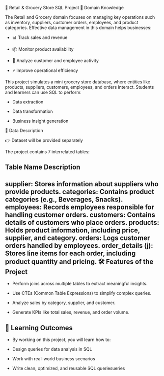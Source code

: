 🛒 Retail & Grocery Store SQL Project
📌 Domain Knowledge

The Retail and Grocery domain focuses on managing key operations such as inventory, suppliers, customer orders, employees, and product categories.
Effective data management in this domain helps businesses:

- 📊 Track sales and revenue

- 📦 Monitor product availability

- 👥 Analyze customer and employee activity

- ⚡ Improve operational efficiency

This project simulates a mini grocery store database, where entities like products, suppliers, customers, employees, and orders interact.
Students and learners can use SQL to perform:

- Data extraction

- Data transformation

- Business insight generation

📂 Data Description

👉 Dataset will be provided separately

The project contains 7 interrelated tables:

Table Name	Description
--------------------------
supplier:	Stores information about suppliers who provide products.
categories:	Contains product categories (e.g., Beverages, Snacks).
employees:	Records employees responsible for handling customer orders.
customers:	Contains details of customers who place orders.
products:	Holds product information, including price, supplier, and category.
orders:	Logs customer orders handled by employees.
order_details (j):	Stores line items for each order, including product quantity and pricing.
🛠️ Features of the Project
---------------------------------
- Perform joins across multiple tables to extract meaningful insights.

- Use CTEs (Common Table Expressions) to simplify complex queries.

- Analyze sales by category, supplier, and customer.

- Generate KPIs like total sales, revenue, and order volume.

🎯 Learning Outcomes
------------------------------
- By working on this project, you will learn how to:

- Design queries for data analysis in SQL

- Work with real-world business scenarios

- Write clean, optimized, and reusable SQL queriesueries
